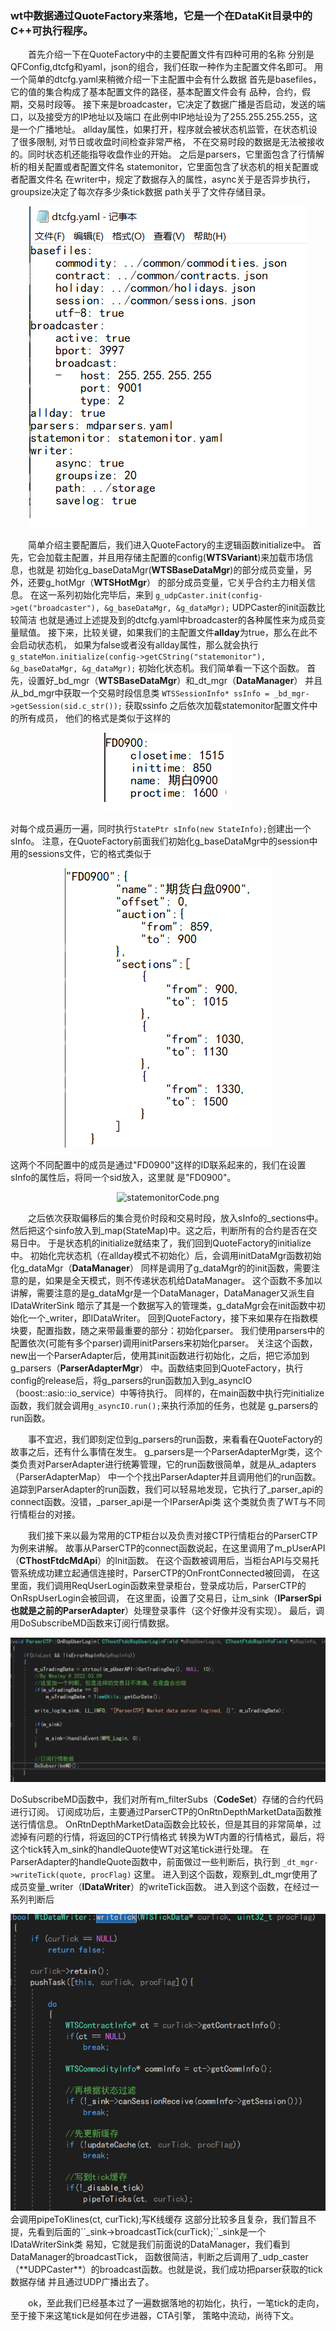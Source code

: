 ### wt中数据通过QuoteFactory来落地，它是一个在DataKit目录中的C++可执行程序。

&emsp;&emsp;首先介绍一下在QuoteFactory中的主要配置文件有四种可用的名称
分别是QFConfig,dtcfg和yaml，json的组合，我们任取一种作为主配置文件名即可。
用一个简单的dtcfg.yaml来稍微介绍一下主配置中会有什么数据
首先是basefiles，它的值的集合构成了基本配置文件的路径，基本配置文件会有
品种，合约，假期，交易时段等。
接下来是broadcaster，它决定了数据广播是否启动，发送的端口，以及接受方的IP地址以及端口
在此例中IP地址设为了255.255.255.255，这是一个广播地址。
allday属性，如果打开，程序就会被状态机监管，在状态机设了很多限制, 对节日或收盘时间检查非常严格，
不在交易时段的数据是无法被接收的。同时状态机还能指导收盘作业的开始。
之后是parsers，它里面包含了行情解析的相关配置或者配置文件名
statemonitor，它里面包含了状态机的相关配置或者配置文件名
在writer中，规定了数据存入的属性，async关于是否异步执行，groupsize决定了每次存多少条tick数据
path关乎了文件存储目录。   
<div align="center">
  <img src="../pic/dicfgyaml.png" alt="dtcfg.png">
</div>

   
&emsp;&emsp;简单介绍主要配置后，我们进入QuoteFactory的主逻辑函数initialize中。
首先，它会加载主配置，并且用存储主配置的config(**WTSVariant**)来加载市场信息，也就是
初始化g_baseDataMgr(**WTSBaseDataMgr**)的部分成员变量，另外，还要g_hotMgr（**WTSHotMgr**）
的部分成员变量，它关乎合约主力相关信息。
在这一系列初始化完毕后，来到
``g_udpCaster.init(config->get("broadcaster"), &g_baseDataMgr, &g_dataMgr);``
UDPCaster的init函数比较简洁
也就是通过上述提及到的dtcfg.yaml中broadcaster的各种属性来为成员变量赋值。
接下来，比较关键，如果我们的主配置文件**allday**为true，那么在此不会启动状态机，
如果为false或者没有allday属性，那么就会执行
``g_stateMon.initialize(config->getCString("statemonitor"), &g_baseDataMgr, &g_dataMgr);``
初始化状态机。我们简单看一下这个函数。
首先，设置好_bd_mgr（**WTSBaseDataMgr**）和_dt_mgr（**DataManager**）
并且从_bd_mgr中获取一个交易时段信息类
``WTSSessionInfo* ssInfo = _bd_mgr->getSession(sid.c_str());``
获取ssinfo
之后依次加载statemonitor配置文件中的所有成员，
他们的格式是类似于这样的   

<div align="center">
  <img src="../pic/statemonitor.png" alt="dtcfg.png">
</div>

对每个成员遍历一遍，同时执行``StatePtr sInfo(new StateInfo);``创建出一个sInfo。
注意，在QuoteFactory前面我们初始化g_baseDataMgr中的session中用的sessions文件，它的格式类似于   

<div align="center">
  <img src="../pic/session.png" alt="session.png">
</div>

这两个不同配置中的成员是通过"FD0900"这样的ID联系起来的，我们在设置sInfo的属性后，将同一个sid放入，这里就
是"FD0900"。   
<div align="center">
  <img src="../pic/statemonitorCode.png" alt="statemonitorCode.png">
</div>

&emsp;&emsp;之后依次获取偏移后的集合竞价时段和交易时段，放入sInfo的_sections中。
然后把这个sinfo放入到_map(StateMap)中。这之后，判断所有的合约是否在交易日中。
于是状态机的initialize就结束了，我们回到QuoteFactory的initialize中。
初始化完状态机（在allday模式不初始化）后，会调用initDataMgr函数初始化g_dataMgr（**DataManager**）
同样是调用了g_dataMgr的的init函数，需要注意的是，如果是全天模式，则不传递状态机给DataManager。
这个函数不多加以讲解，需要注意的是g_dataMgr是一个DataManager，DataManager又派生自IDataWriterSink
暗示了其是一个数据写入的管理类，g_dataMgr会在init函数中初始化一个_writer，即IDataWriter。
回到QuoteFactory，接下来如果存在指数模块要，配置指数，随之来带最重要的部分：初始化parser。
我们使用parsers中的配置依次(可能有多个parser)调用initParsers来初始化parser。
关注这个函数，new出一个ParserAdapter后，使用其init函数进行初始化，之后，把它添加到g_parsers（**ParserAdapterMgr**）
中。函数结束回到QuoteFactory，执行config的release后，将g_parsers的run函数加入到g_asyncIO（boost::asio::io_service）中等待执行。
同样的，在main函数中执行完initialize函数，我们就会调用``g_asyncIO.run();``来执行添加的任务，也就是
g_parsers的run函数。   
   
&emsp;&emsp;事不宜迟，我们即刻定位到g_parsers的run函数，来看看在QuoteFactory的故事之后，还有什么事情在发生。
g_parsers是一个ParserAdapterMgr类，这个类负责对ParserAdapter进行统筹管理，它的run函数很简单，就是从_adapters（ParserAdapterMap）
中一个个找出ParserAdapter并且调用他们的run函数。
追踪到ParserAdapter的run函数，我们可以轻易地发现，它执行了_parser_api的connect函数。没错，_parser_api是一个IParserApi类
这个类就负责了WT与不同行情柜台的对接。   
   
&emsp;&emsp;我们接下来以最为常用的CTP柜台以及负责对接CTP行情柜台的ParserCTP为例来讲解。
故事从ParserCTP的connect函数说起，在这里调用了m_pUserAPI（**CThostFtdcMdApi**）的Init函数。
在这个函数被调用后，当柜台API与交易托管系统成功建立起通信连接时，ParserCTP的OnFrontConnected被回调，
在这里面，我们调用ReqUserLogin函数来登录柜台，登录成功后，ParserCTP的OnRspUserLogin会被回调，
在这里面，设置了交易日，让m_sink（**IParserSpi 也就是之前的ParserAdapter**）处理登录事件（这个好像并没有实现）。
最后，调用DoSubscribeMD函数来订阅行情数据。   
<div align="center">
  <img src="../pic/ParserCTPOnUserLogin.png" alt="ParserCTPOnUserLogin.png">
</div>   

DoSubscribeMD函数中，我们对所有m_filterSubs（**CodeSet**）存储的合约代码进行订阅。
订阅成功后，主要通过ParserCTP的OnRtnDepthMarketData函数推送行情信息。
OnRtnDepthMarketData函数会比较长，但是其目的非常简单，过滤掉有问题的行情，将返回的CTP行情格式
转换为WT内置的行情格式，最后，将这个tick转入m_sink的handleQuote使WT对这笔tick进行处理。
在ParserAdapter的handleQuote函数中，前面做过一些判断后，执行到
``_dt_mgr->writeTick(quote, procFlag)``
这里。
进入到这个函数，观察到_dt_mgr使用了成员变量_writer（**IDataWriter**）的writeTick函数。
进入到这个函数，在经过一系列判断后
<div align="center">
  <img src="../pic/writeTick.png" alt="writeTick.png">
</div>    
会调用pipeToKlines(ct, curTick);写K线缓存
这部分比较多且复杂，我们暂且不提，先看到后面的``_sink->broadcastTick(curTick);``_sink是一个IDataWriterSink类
易知，它就是我们前面说的DataManager，我们看到DataManager的broadcastTick，
函数很简洁，判断之后调用了_udp_caster（**UDPCaster**）的broadcast函数。也就是说，我们成功把parser获取的tick数据存储
并且通过UDP广播出去了。   

&emsp;&emsp;ok，至此我们已经基本过了一遍数据落地的初始化，执行，一笔tick的走向，至于接下来这笔tick是如何在步进器，CTA引擎，
策略中流动，尚待下文。
